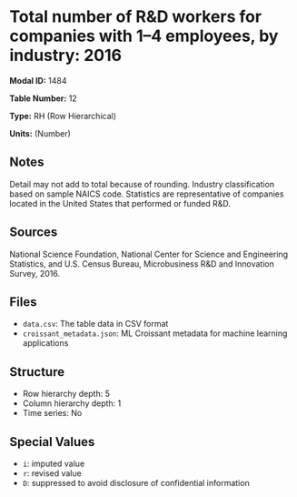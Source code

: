 # Total number of R&D workers for companies with 1–4 employees, by industry: 2016

**Modal ID:** 1484

**Table Number:** 12

**Type:** RH (Row Hierarchical)

**Units:** (Number)

## Notes

Detail may not add to total because of rounding. Industry classification based on sample NAICS code. Statistics are representative of companies located in the United States that performed or funded R&D.

## Sources

National Science Foundation, National Center for Science and Engineering Statistics, and U.S. Census Bureau, Microbusiness R&D and Innovation Survey, 2016.

## Files

- `data.csv`: The table data in CSV format
- `croissant_metadata.json`: ML Croissant metadata for machine learning applications

## Structure

- Row hierarchy depth: 5
- Column hierarchy depth: 1
- Time series: No

## Special Values

- `i`: imputed value
- `r`: revised value
- `D`: suppressed to avoid disclosure of confidential information
